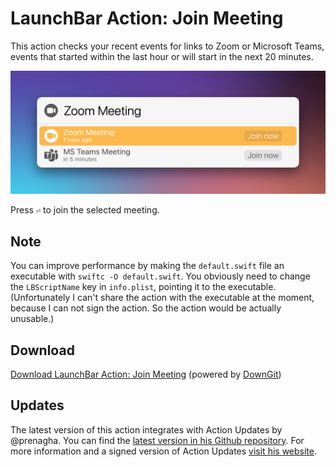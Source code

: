 # LaunchBar Action: Join Meeting

This action checks your recent events for links to Zoom or Microsoft Teams, events that started within the last hour or will start in the next 20 minutes. 

<img src="01.png" width="648"/>

Press `⏎` to join the selected meeting. 

## Note
You can improve performance by making the `default.swift` file an executable with `swiftc -O default.swift`. You obviously need to change the `LBScriptName` key in `info.plist`, pointing it to the executable. 
(Unfortunately I can't share the action with the executable at the moment, because I can not sign the action. So the action would be actually unusable.)

## Download
[Download LaunchBar Action: Join Meeting](https://minhaskamal.github.io/DownGit/#/home?url=https://github.com/Ptujec/LaunchBar/tree/master/Join-Meeting) (powered by [DownGit](https://github.com/MinhasKamal/DownGit))

## Updates

The latest version of this action integrates with Action Updates by @prenagha. You can find the [latest version in his Github repository](https://github.com/prenagha/launchbar). For more information and a signed version of Action Updates [visit his website](https://renaghan.com/launchbar/action-updates/).